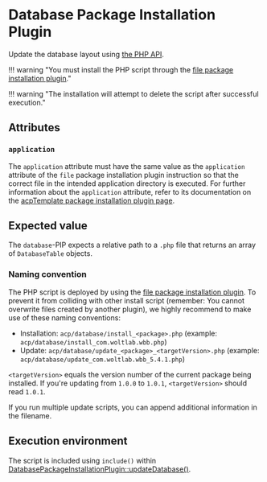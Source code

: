 # Database Package Installation Plugin

Update the database layout using [the PHP API](../database-php-api.md).

!!! warning "You must install the PHP script through the [file package installation plugin](file.md)."

!!! warning "The installation will attempt to delete the script after successful execution."

## Attributes

### `application`

The `application` attribute must have the same value as the `application` attribute of the `file` package installation plugin instruction so that the correct file in the intended application directory is executed.
For further information about the `application` attribute, refer to its documentation on the [acpTemplate package installation plugin page](acp-template.md#application).


## Expected value

The `database`-PIP expects a relative path to a `.php` file that returns an array of `DatabaseTable` objects.

### Naming convention

The PHP script is deployed by using the [file package installation plugin](file.md).
To prevent it from colliding with other install script (remember: You cannot overwrite files created by another plugin), we highly recommend to make use of these naming conventions:

- Installation: `acp/database/install_<package>.php` (example: `acp/database/install_com.woltlab.wbb.php`)
- Update: `acp/database/update_<package>_<targetVersion>.php` (example: `acp/database/update_com.woltlab.wbb_5.4.1.php`)

`<targetVersion>` equals the version number of the current package being installed.
If you're updating from `1.0.0` to `1.0.1`, `<targetVersion>` should read `1.0.1`.

If you run multiple update scripts, you can append additional information in the filename.


## Execution environment

The script is included using `include()` within [DatabasePackageInstallationPlugin::updateDatabase()](https://github.com/WoltLab/WCF/blob/148da7ceaf3a80bfc91447635b0299089ddf7015/wcfsetup/install/files/lib/system/package/plugin/DatabasePackageInstallationPlugin.class.php#L69).
